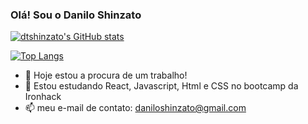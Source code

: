 ### Olá! Sou o Danilo Shinzato

[![dtshinzato's GitHub stats](https://github-readme-stats.vercel.app/api?username=dtshinzato&theme=tokyonight)](https://github.com/dtshinzato/github-readme-stats)

[![Top Langs](https://github-readme-stats.vercel.app/api/top-langs/?username=dtshinzato)](https://github.com/dtshinzato/github-readme-stats)

- 🔭 Hoje estou a procura de um trabalho!
- 🌱 Estou estudando React, Javascript, Html e CSS no bootcamp da Ironhack
- 📫 meu e-mail de contato: daniloshinzato@gmail.com



